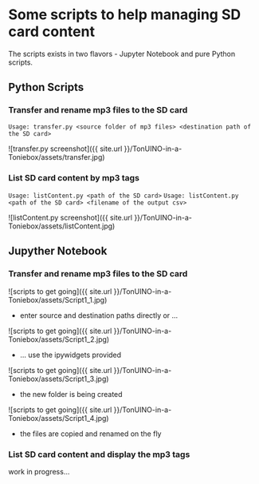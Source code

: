 # Some scripts to help managing SD card content

The scripts exists in two flavors - Jupyter Notebook and pure Python scripts.

## Python Scripts

### Transfer and rename mp3 files to the SD card

```Usage: transfer.py <source folder of mp3 files> <destination path of the SD card>```

![transfer.py screenshot]({{ site.url }}/TonUINO-in-a-Toniebox/assets/transfer.jpg)

### List SD card content by mp3 tags

```Usage: listContent.py <path of the SD card>```
```Usage: listContent.py <path of the SD card> <filename of the output csv>```

![listContent.py screenshot]({{ site.url }}/TonUINO-in-a-Toniebox/assets/listContent.jpg)


## Jupyther Notebook

### Transfer and rename mp3 files to the SD card

![scripts to get going]({{ site.url }}/TonUINO-in-a-Toniebox/assets/Script1_1.jpg)
- enter source and destination paths directly or ... 

![scripts to get going]({{ site.url }}/TonUINO-in-a-Toniebox/assets/Script1_2.jpg)
- ... use the ipywidgets provided
 
![scripts to get going]({{ site.url }}/TonUINO-in-a-Toniebox/assets/Script1_3.jpg)
- the new folder is being created

![scripts to get going]({{ site.url }}/TonUINO-in-a-Toniebox/assets/Script1_4.jpg)
- the files are copied and renamed on the fly

### List SD card content and display the mp3 tags

work in progress...
